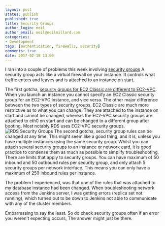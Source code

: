```yaml
---
layout: post
status: publish
published: true
title: Security Groups
author_login: neil
author_email: neil@neilmillard.com
categories:
- Development
tags: [authentication, firewalls, security]
comments: true
date: 2017-02-18 13:00
---
```

I ran into a couple of problems this week involving [security groups](https://docs.aws.amazon.com/AWSEC2/latest/UserGuide/using-network-security.html)
A security group acts like a virtual firewall on your instance. It controls what traffic enters and leaves and is attached to an instance on start.

The first gotcha, [security groups for EC2 Classic are different to EC2-VPC](https://docs.aws.amazon.com/AmazonVPC/latest/UserGuide/VPC_SecurityGroups.html#VPC_Security_Group_Differences). When you launch an instance you cannot specify an EC2 Classic security group for an EC2-VPC instance, and vice versa.
The other major difference between the two types of security groups, EC2 Classic are much more restrictive as to what you can change. They are attached to the instance on start and cannot be changed, whereas the EC2-VPC security groups are attached to eth0 on start and can be changed to a different group after booting.
Most notably RDS uses EC2-VPC security groups.
<img src="{{ site.url }}/public/img/con-VPC-sec-grp.png" alt="RDS Security Groups" />
The second gotcha, security group rules can be changed at any time.
This might seem like a good thing, and it is, unless you have multiple instances using the same security group. Whilst you can attach several security groups to an instance or network card, it is good practice to condense them as much as possible to simplify troubleshooting.
There are limits that apply to security groups. You can have maximum of 50 inbound and 50 outbound rules per security group, and only attach 5 security groups per network interface.
This means you can only have a maximum of 250 inbound rules per instance.

The problem I experienced, was that one of the rules that was attached to my database instance had been changed. When troubleshooting network access from the Jenkins server, I was getting errors (replica set not running), which turned out to be down to Jenkins not able to communicate with any of the cluster members.

Embarrassing to say the least. So do check security groups often if an error you weren't expecting occurs, The answer might just be there.



